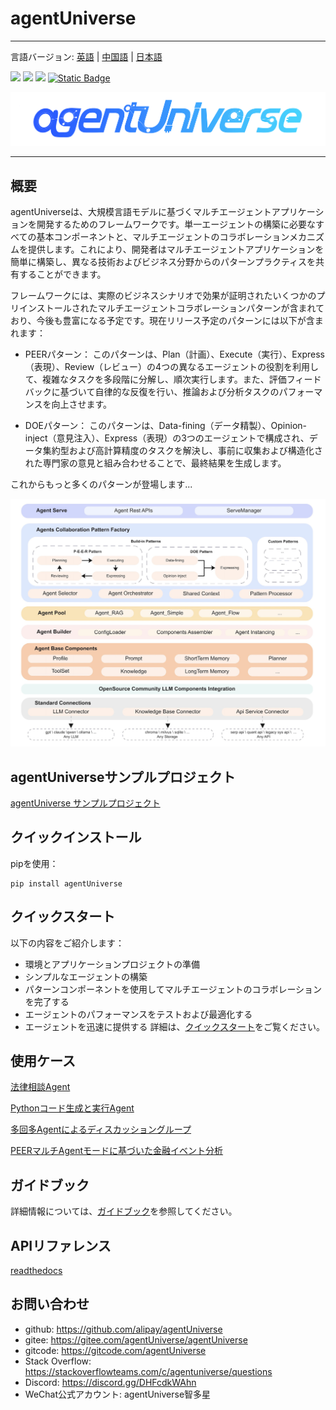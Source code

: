 # agentUniverse
****************************************
言語バージョン: [英語](./README.md) | [中国語](./README_zh.md) | [日本語](./README_jp.md)

![](https://img.shields.io/badge/framework-agentUniverse-pink)
![](https://img.shields.io/badge/python-3.10%2B-blue?logo=Python)
[![](https://img.shields.io/badge/%20license-Apache--2.0-yellow)](LICENSE)
[![Static Badge](https://img.shields.io/badge/pypi-v0.0.13-blue?logo=pypi)](https://pypi.org/project/agentUniverse/)

![](docs/guidebook/_picture/logo_bar.jpg)
****************************************

## 概要
agentUniverseは、大規模言語モデルに基づくマルチエージェントアプリケーションを開発するためのフレームワークです。単一エージェントの構築に必要なすべての基本コンポーネントと、マルチエージェントのコラボレーションメカニズムを提供します。これにより、開発者はマルチエージェントアプリケーションを簡単に構築し、異なる技術およびビジネス分野からのパターンプラクティスを共有することができます。

フレームワークには、実際のビジネスシナリオで効果が証明されたいくつかのプリインストールされたマルチエージェントコラボレーションパターンが含まれており、今後も豊富になる予定です。現在リリース予定のパターンには以下が含まれます：

- PEERパターン：
このパターンは、Plan（計画）、Execute（実行）、Express（表現）、Review（レビュー）の4つの異なるエージェントの役割を利用して、複雑なタスクを多段階に分解し、順次実行します。また、評価フィードバックに基づいて自律的な反復を行い、推論および分析タスクのパフォーマンスを向上させます。

- DOEパターン：
このパターンは、Data-fining（データ精製）、Opinion-inject（意見注入）、Express（表現）の3つのエージェントで構成され、データ集約型および高計算精度のタスクを解決し、事前に収集および構造化された専門家の意見と組み合わせることで、最終結果を生成します。

これからもっと多くのパターンが登場します...

![](docs/guidebook/_picture/agent_universe_framework_resize.jpg)

## agentUniverseサンプルプロジェクト
[agentUniverse サンプルプロジェクト](sample_standard_app/README.md)

## クイックインストール
pipを使用：
```shell
pip install agentUniverse
```

## クイックスタート
以下の内容をご紹介します：
* 環境とアプリケーションプロジェクトの準備
* シンプルなエージェントの構築
* パターンコンポーネントを使用してマルチエージェントのコラボレーションを完了する
* エージェントのパフォーマンスをテストおよび最適化する
* エージェントを迅速に提供する
詳細は、[クイックスタート](docs/guidebook/en/1_3_Quick_Start.md)をご覧ください。

## 使用ケース
[法律相談Agent](./docs/guidebook/en/7_1_1_Legal_Consultation_Case.md)

[Pythonコード生成と実行Agent](./docs/guidebook/en/7_1_1_Python_Auto_Runner.md)

[多回多Agentによるディスカッショングループ](./docs/guidebook/en/6_2_1_Discussion_Group.md)

[PEERマルチAgentモードに基づいた金融イベント分析](./docs/guidebook/en/6_4_1_Financial_Event_Analysis_Case.md)

## ガイドブック
詳細情報については、[ガイドブック](docs/guidebook/en/0_index.md)を参照してください。

## APIリファレンス
[readthedocs](https://agentuniverse.readthedocs.io/en/latest/)

## お問い合わせ
* github: https://github.com/alipay/agentUniverse
* gitee: https://gitee.com/agentUniverse/agentUniverse
* gitcode: https://gitcode.com/agentUniverse
* Stack Overflow: https://stackoverflowteams.com/c/agentuniverse/questions
* Discord: https://discord.gg/DHFcdkWAhn
* WeChat公式アカウント: agentUniverse智多星
